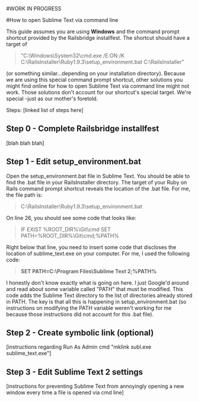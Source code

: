 #WORK IN PROGRESS

#How to open Sublime Text via command line

This guide assumes you are using **Windows** and the command prompt shortcut provided by the Railsbridge installfest. The shortcut should have a target of
>"C:\Windows\System32\cmd.exe /E:ON /K C:\RailsInstaller\Ruby1.9.3\setup_environment.bat C:\RailsInstaller"

(or something similar...depending on your installation directory). Because we are using this special command prompt shortcut, other solutions you might find online for how to open Sublime Text via command line might not work. Those solutions don't account for our shortcut's special target. We're special -just as our mother's foretold.

Steps:
[linked list of steps here]

## Step 0 - Complete Railsbridge installfest
[blah blah blah]

## Step 1 - Edit setup_environment.bat
Open the setup_environment.bat file in Sublime Text. You should be able to find the .bat file in your RailsInstaller directory. The target of your Ruby on Rails command prompt shortcut reveals the location of the .bat file. For me, the file path is:
>C:\RailsInstaller\Ruby1.9.3\setup_environment.bat

On line 26, you should see some code that looks like:
>IF EXIST %ROOT_DIR%\Git\cmd SET PATH=%ROOT_DIR%\Git\cmd;%PATH%

Right below that line, you need to insert some code that discloses the location of sublime_text.exe on your computer. For me, I used the following code:
>**SET PATH=C:\Program Files\Sublime Text 2;%PATH%**

I honestly don't know exactly what is going on here. I just Google'd around and read about some variable called "PATH" that must be modified. This code adds the Sublime Text directory to the list of directories already stored in PATH. The key is that all this is happening in setup_environment.bat (so instructions on modifying the PATH variable weren't working for me because those instructions did not account for this .bat file).

## Step 2 - Create symbolic link (optional)
[instructions regarding Run As Admin cmd "mklink subl.exe sublime_text.exe"]

## Step 3 - Edit Sublime Text 2 settings
[instructions for preventing Sublime Text from annoyingly opening a new window every time a file is opened via cmd line]
